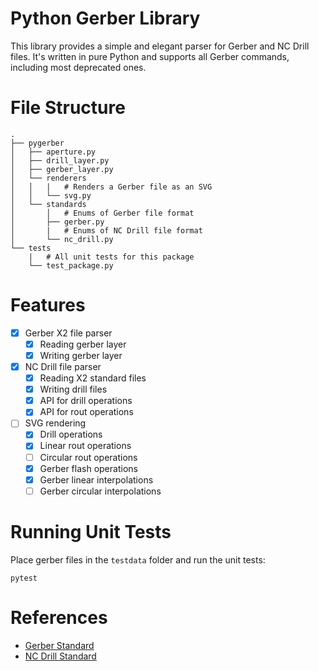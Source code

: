 # Python Gerber Library
This library provides a simple and elegant parser for Gerber and NC Drill files. It's written in pure Python and supports all Gerber commands, including most deprecated ones.

# File Structure
```
.
├── pygerber
│   ├── aperture.py
│   ├── drill_layer.py
│   ├── gerber_layer.py
│   └── renderers
│   │   |   # Renders a Gerber file as an SVG
│   │   └── svg.py
│   └── standards
│       │   # Enums of Gerber file format
│       ├── gerber.py
│       |   # Enums of NC Drill file format
│       └── nc_drill.py
└── tests
    |   # All unit tests for this package
    └── test_package.py  
```

# Features
- [x] Gerber X2 file parser
    - [x] Reading gerber layer
    - [x] Writing gerber layer
- [x] NC Drill file parser
    - [x] Reading X2 standard files
    - [x] Writing drill files
    - [x] API for drill operations
    - [x] API for rout operations
- [ ] SVG rendering
    - [x] Drill operations
    - [x] Linear rout operations
    - [ ] Circular rout operations
    - [x] Gerber flash operations
    - [x] Gerber linear interpolations
    - [ ] Gerber circular interpolations

# Running Unit Tests
Place gerber files in the `testdata` folder and run the unit tests:
```
pytest
```

# References
- [Gerber Standard](https://www.ucamco.com/files/downloads/file_en/399/the-gerber-file-format-specification-revision-2020-09_en.pdf)
- [NC Drill Standard](https://www.ucamco.com/files/downloads/file_en/305/xnc-format-specification_en.pdf)

